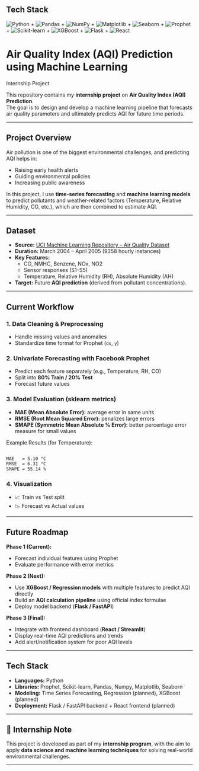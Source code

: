 ##  Tech Stack 

![Python](https://img.shields.io/badge/Python-3776AB?style=for-the-badge&logo=python&logoColor=white) +
![Pandas](https://img.shields.io/badge/Pandas-150458?style=for-the-badge&logo=pandas&logoColor=white) +
![NumPy](https://img.shields.io/badge/NumPy-013243?style=for-the-badge&logo=numpy&logoColor=white) +
![Matplotlib](https://img.shields.io/badge/Matplotlib-11557c?style=for-the-badge&logo=matplotlib&logoColor=white) +
![Seaborn](https://img.shields.io/badge/Seaborn-276DC3?style=for-the-badge&logo=python&logoColor=white) +
![Prophet](https://img.shields.io/badge/Prophet-008000?style=for-the-badge&logo=meta&logoColor=white) +
![Scikit-learn](https://img.shields.io/badge/Scikit--learn-F7931E?style=for-the-badge&logo=scikit-learn&logoColor=white) +
![XGBoost](https://img.shields.io/badge/XGBoost-EC4D28?style=for-the-badge&logo=xgboost&logoColor=white) +
![Flask](https://img.shields.io/badge/Flask-000000?style=for-the-badge&logo=flask&logoColor=white) +
![React](https://img.shields.io/badge/React-61DAFB?style=for-the-badge&logo=react&logoColor=black)


#  Air Quality Index (AQI) Prediction using Machine Learning  
 Internship Project  

This repository contains my **internship project** on **Air Quality Index (AQI) Prediction**.  
The goal is to design and develop a machine learning pipeline that forecasts air quality parameters and ultimately predicts AQI for future time periods.  

---

##  Project Overview  

Air pollution is one of the biggest environmental challenges, and predicting AQI helps in:  
-  Raising early health alerts  
-  Guiding environmental policies  
-  Increasing public awareness  

In this project, I use **time-series forecasting** and **machine learning models** to predict pollutants and weather-related factors (Temperature, Relative Humidity, CO, etc.), which are then combined to estimate AQI.  

---

##  Dataset  

- **Source:** [UCI Machine Learning Repository – Air Quality Dataset](https://archive.ics.uci.edu/ml/datasets/Air+Quality)  
- **Duration:** March 2004 – April 2005 (9358 hourly instances)  
- **Key Features:**  
  - CO, NMHC, Benzene, NOx, NO2  
  - Sensor responses (S1–S5)  
  - Temperature, Relative Humidity (RH), Absolute Humidity (AH)  
- **Target:** Future **AQI prediction** (derived from pollutant concentrations).  

---

##  Current Workflow  

### 1. Data Cleaning & Preprocessing  
- Handle missing values and anomalies  
- Standardize time format for Prophet (`ds`, `y`)  

### 2. Univariate Forecasting with Facebook Prophet  
- Predict each feature separately (e.g., Temperature, RH, CO)  
- Split into **80% Train / 20% Test**  
- Forecast future values  

### 3. Model Evaluation (sklearn metrics)  
- **MAE (Mean Absolute Error):** average error in same units  
- **RMSE (Root Mean Squared Error):** penalizes large errors  
- **SMAPE (Symmetric Mean Absolute % Error):** better percentage error measure for small values  

 Example Results (for Temperature):  
```

MAE   = 5.10 °C
RMSE  = 6.31 °C
SMAPE = 55.14 %

```

### 4. Visualization  
- 📈 Train vs Test split  
- 📉 Forecast vs Actual values  

---

##  Future Roadmap  

 **Phase 1 (Current):**  
- Forecast individual features using Prophet  
- Evaluate performance with error metrics  

 **Phase 2 (Next):**  
- Use **XGBoost / Regression models** with multiple features to predict AQI directly  
- Build an **AQI calculation pipeline** using official index formulae  
- Deploy model backend (**Flask / FastAPI**)  

 **Phase 3 (Final):**  
- Integrate with frontend dashboard (**React / Streamlit**)  
- Display real-time AQI predictions and trends  
- Add alert/notification system for poor AQI levels  

---

##  Tech Stack  

- **Languages:** Python  
- **Libraries:** Prophet, Scikit-learn, Pandas, Numpy, Matplotlib, Seaborn  
- **Modeling:** Time Series Forecasting, Regression (planned), XGBoost (planned)  
- **Deployment:** Flask / FastAPI backend + React frontend (planned)  

---

## 🔹 Internship Note  

This project is developed as part of my **internship program**, with the aim to apply **data science and machine learning techniques** for solving real-world environmental challenges.  

---
